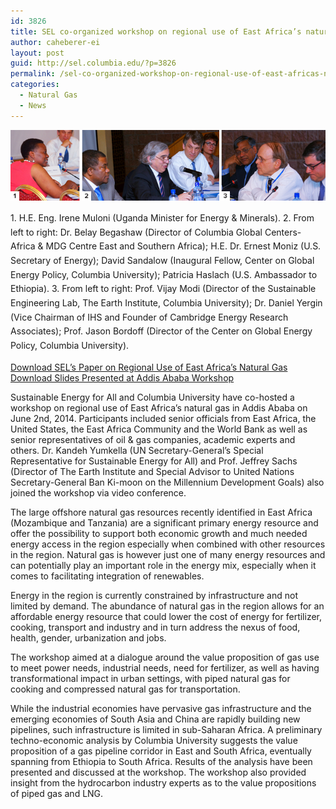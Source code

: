 ```yaml
---
id: 3826
title: SEL co-organized workshop on regional use of East Africa’s natural gas
author: caheberer-ei
layout: post
guid: http://sel.columbia.edu/?p=3826
permalink: /sel-co-organized-workshop-on-regional-use-of-east-africas-natural-gas/
categories:
  - Natural Gas
  - News
---
```

![AddisConference2][1] 



<p class="wp-caption-text" style="line-height:17pt;">
  1. H.E. Eng. Irene Muloni (Uganda Minister for Energy &#038; Minerals). 2. From left to right: Dr. Belay Begashaw (Director of Columbia Global Centers-Africa &#038; MDG Centre East and Southern Africa); H.E. Dr. Ernest Moniz (U.S. Secretary of Energy); David Sandalow (Inaugural Fellow, Center on Global Energy Policy, Columbia University); Patricia Haslach (U.S. Ambassador to Ethiopia). 3. From left to right: Prof. Vijay Modi (Director of the Sustainable Engineering Lab, The Earth Institute, Columbia University); Dr. Daniel Yergin (Vice Chairman of IHS and Founder of Cambridge Energy Research Associates); Prof. Jason Bordoff (Director of the Center on Global Energy Policy, Columbia University).
</p>



[Download SEL&#8217;s Paper on Regional Use of East Africa’s Natural Gas][2] </br> [Download Slides Presented at Addis Ababa Workshop][3] 



Sustainable Energy for All and Columbia University have co-hosted a workshop on regional use of East Africa’s natural gas in Addis Ababa on June 2nd, 2014. Participants included senior officials from East Africa, the United States, the East Africa Community and the World Bank as well as senior representatives of oil &#038; gas companies, academic experts and others. Dr. Kandeh Yumkella (UN Secretary-General’s Special Representative for Sustainable Energy for All) and Prof. Jeffrey Sachs (Director of The Earth Institute and Special Advisor to United Nations Secretary-General Ban Ki-moon on the Millennium Development Goals) also joined the workshop via video conference.

The large offshore natural gas resources recently identified in East Africa (Mozambique and Tanzania) are a significant primary energy resource and offer the possibility to support both economic growth and much needed energy access in the region especially when combined with other resources in the region. Natural gas is however just one of many energy resources and can potentially play an important role in the energy mix, especially when it comes to facilitating integration of renewables.

Energy in the region is currently constrained by infrastructure and not limited by demand. The abundance of natural gas in the region allows for an affordable energy resource that could lower the cost of energy for fertilizer, cooking, transport and industry and in turn address the nexus of food, health, gender, urbanization and jobs.

The workshop aimed at a dialogue around the value proposition of gas use to meet power needs, industrial needs, need for fertilizer, as well as having transformational impact in urban settings, with piped natural gas for cooking and compressed natural gas for transportation.

While the industrial economies have pervasive gas infrastructure and the emerging economies of South Asia and China are rapidly building new pipelines, such infrastructure is limited in sub-Saharan Africa. A preliminary techno-economic analysis by Columbia University suggests the value proposition of a gas pipeline corridor in East and South Africa, eventually spanning from Ethiopia to South Africa. Results of the analysis have been presented and discussed at the workshop. The workshop also provided insight from the hydrocarbon industry experts as to the value propositions of piped gas and LNG.

 [1]: /assets/uploads/blog/2014/06/AddisConference21.jpg
 [2]: /assets/uploads/blog/2014/11/Potential-for-Regional-Use-of-East-Africas-Natural-Gas-SELv7_1_ES.pdf
 [3]: /assets/uploads/blog/2014/05/Presentation-East-Africas-Natural-Gas-Workshop-Vijay-Modi.pdf